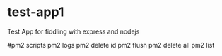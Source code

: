 # test-app1
Test App for fiddling with express and nodejs

#pm2 scripts
pm2 logs
pm2 delete id
pm2 flush 
pm2 delete all
pm2 list